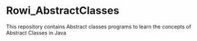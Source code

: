 # Rowi_AbstractClasses
This repository contains Abstract classes programs to learn the concepts of Abstract Classes in Java
